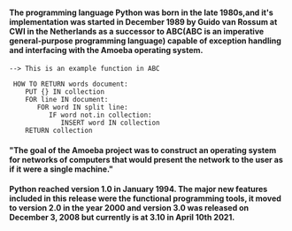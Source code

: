 #### The programming language Python was born in the late 1980s,and it's implementation was started in December 1989 by Guido van Rossum at CWI in the Netherlands as a successor to ABC(ABC is an imperative general-purpose programming language) capable of exception handling and interfacing with the Amoeba operating system.

  ~~~
  --> This is an example function in ABC

   HOW TO RETURN words document:
      PUT {} IN collection
      FOR line IN document:
         FOR word IN split line:
            IF word not.in collection:
               INSERT word IN collection
      RETURN collection
  ~~~
#### "The goal of the Amoeba project was to construct an operating system for networks of computers that would present the network to the user as if it were a single machine."

#### Python reached version 1.0 in January 1994. The major new features included in this release were the functional programming tools, it moved to version 2.0 in the year 2000 and version 3.0 was released on December 3, 2008 but currently is at 3.10 in April 10th 2021.